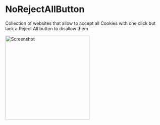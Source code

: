 # NoRejectAllButton
Collection of websites that allow to accept all Cookies with one click but lack a Reject All button to disallow them

<img width="267" alt="Screenshot" src="https://user-images.githubusercontent.com/24367072/195970082-46618632-384c-4f90-8d17-0ac0b9957765.png">
